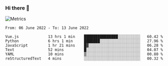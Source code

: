 ### Hi there 👋

![Metrics](https://github.com/radoapx/radoapx/blob/main/github-metrics.svg)

<!--START_SECTION:waka-->

```text
From: 06 June 2022 - To: 13 June 2022

Vue.js             13 hrs 1 min    ███████████████░░░░░░░░░░   60.42 %
Python             6 hrs 1 min     ███████░░░░░░░░░░░░░░░░░░   27.96 %
JavaScript         1 hr 21 mins    █▓░░░░░░░░░░░░░░░░░░░░░░░   06.28 %
Text               52 mins         █░░░░░░░░░░░░░░░░░░░░░░░░   04.07 %
YAML               10 mins         ▒░░░░░░░░░░░░░░░░░░░░░░░░   00.80 %
reStructuredText   4 mins          ░░░░░░░░░░░░░░░░░░░░░░░░░   00.32 %
```

<!--END_SECTION:waka-->

<!--
**radoapx/radoapx** is a ✨ _special_ ✨ repository because its `README.md` (this file) appears on your GitHub profile.

Here are some ideas to get you started:

- 🔭 I’m currently working on ...
- 🌱 I’m currently learning ...
- 👯 I’m looking to collaborate on ...
- 🤔 I’m looking for help with ...
- 💬 Ask me about ...
- 📫 How to reach me: ...
- 😄 Pronouns: ...
- ⚡ Fun fact: ...
-->
